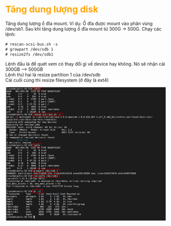 <h1 style="color:orange">Tăng dung lượng disk</h1>
Tăng dung lượng ổ đĩa mount. Ví dụ: Ổ đĩa được mount vào phân vùng /dev/sb1. Sau khi tăng dung lượng ổ đĩa mount từ 300G -> 500G. Chạy các lệnh:

    # rescan-scsi-bus.sh -s
    # growpart /dev/sdb 1
    # resize2fs /dev/sdb1
Lệnh đầu là để quét xem có thay đổi gì về device hay không. Nó sẽ nhận cái 300GB --> 500GB<br>
Lệnh thứ hai là resize partition 1 của /dev/sdb<br>
Cái cuối cùng thì resize filesystem (ở đây là ext4)<br>

![disk-increase1](../img/disk-increase1.png)<br>
